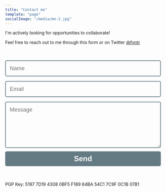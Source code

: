 ```yaml
---
title: "Contact me"
template: "page"
socialImage: "/media/me-2.jpg"
---
```


I'm actively looking for opportunities to collaborate! 

Feel free to reach out to me through this form or on Twitter [@fvntr](https://twitter.com/fvntr)
<form name="contact" method="POST" data-netlify="true">   
  <input type="hidden" name="form-name" value="contact" />
  <input name="name" type="text" class="feedback-input" placeholder="Name" required />   
  <input name="email" type="email" class="feedback-input" placeholder="Email" required />
  <textarea name="text" class="feedback-input" placeholder="Message" required></textarea>
  <input type="submit" value="Send"/>
</form>

PGP Key: 5197 7D19 4308 0BF5 F189 64BA 54C1 7C9F 0C1B 07B1

<style>

form { 
  max-width:100%%; 
  margin:50px auto; 
}

.feedback-input {
  font-family: Helvetica, Arial, sans-serif;
  font-weight:500;
  font-size: 18px;
  border-radius: 5px;
  line-height: 22px;
  background-color: transparent;
  border:2px solid #657b83;
  transition: all 0.3s;
  padding: 13px;
  margin-bottom: 15px;
  width:100%;
  box-sizing: border-box;
  outline:0;
}

.feedback-input:focus { 
  border:2px solid #F7A046; 
}

textarea {
  height: 150px;
  line-height: 150%;
  resize:vertical;
}

[type="submit"] {
  font-family: 'Montserrat', Arial, Helvetica, sans-serif;
  width: 100%;
  background:#657b83;
  border-radius:5px;
  border:0;
  cursor:pointer;
  color:white;
  font-size:24px;
  padding-top:10px;
  padding-bottom:10px;
  transition: all 0.3s;
  margin-top:-4px;
  font-weight:700;
}

[type="submit"]:hover { 
  background:#F7A046; 
}
</style>

